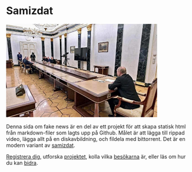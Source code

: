 # Samizdat

<img src="media/images/samizdat.jpg" width="410" height="254" alt="Putins rådgivare vid den avlägsna änden av ett enormt bord" class="img-fluid">

Denna sida om fake news är en del av ett projekt för att skapa statisk html från markdown-filer som lagts 
upp på Github. 
Målet är att lägga till rippad video, lägga allt på en diskavbildning, och fildela med bittorrent.
Det är en modern variant av <a href="https://sv.wikipedia.org/wiki/Samizdat" target="_blank">samizdat</a>.

[Registrera dig](account/), utforska [projektet](project/), 
kolla vilka [besökarna](https://fakenews.com/matomo/) är, eller läs om hur du kan [bidra](contribute/).